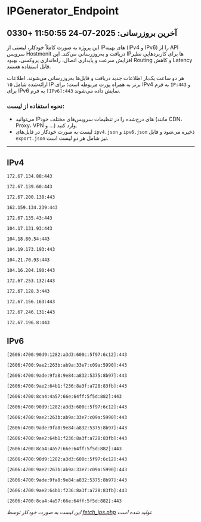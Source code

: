 # IPGenerator_Endpoint

## آخرین بروزرسانی: 2025-07-24 11:50:55 +0330

این پروژه به صورت کاملاً خودکار، لیستی از IPهای بهینه (IPv4 و IPv6) را از API سرویس Hostmonit دریافت و به‌روزرسانی می‌کند. این IPها برای کاربردهایی نظیر افزایش سرعت و پایداری اتصال، راه‌اندازی پروکسی، بهبود Routing و کاهش Latency قابل استفاده هستند.

هر دو ساعت یک‌بار اطلاعات جدید دریافت و فایل‌ها به‌روزرسانی می‌شوند. اطلاعات ارائه‌شده شامل ۱۵ IP برتر به همراه پورت مربوطه است؛ برای IPv4 به فرم `IP:443` و برای IPv6 به فرم `[IPv6]:443` نمایش داده می‌شوند.

### نحوه استفاده از لیست:
- می‌توانید IPهای درج‌شده را در تنظیمات سرویس‌های مختلف خود (مانند CDN، Proxy، VPN و ...) وارد کنید.
- لیست به صورت خودکار در فایل‌های `ipv4.json` و `ipv6.json` ذخیره می‌شود و فایل `export.json` نیز شامل هر دو لیست است.

---

## IPv4
```
172.67.134.88:443
```
```
172.67.139.60:443
```
```
172.67.200.138:443
```
```
162.159.134.239:443
```
```
172.67.135.43:443
```
```
104.17.131.93:443
```
```
104.18.80.54:443
```
```
104.19.173.193:443
```
```
104.21.70.93:443
```
```
104.16.204.190:443
```
```
172.67.253.132:443
```
```
172.67.128.3:443
```
```
172.67.156.163:443
```
```
172.67.246.131:443
```
```
172.67.196.8:443
```

## IPv6
```
[2606:4700:90d9:1282:a3d3:600c:5f97:6c12]:443
```
```
[2606:4700:9ae2:263b:ab9a:33e7:c09a:5990]:443
```
```
[2606:4700:9ade:9fa8:9e84:a832:5375:8b97]:443
```
```
[2606:4700:9ae2:64b1:f236:8a3f:a728:83fb]:443
```
```
[2606:4700:8ca4:4a57:66e:64ff:5f5d:882]:443
```
```
[2606:4700:90d9:1282:a3d3:600c:5f97:6c12]:443
```
```
[2606:4700:9ae2:263b:ab9a:33e7:c09a:5990]:443
```
```
[2606:4700:9ade:9fa8:9e84:a832:5375:8b97]:443
```
```
[2606:4700:9ae2:64b1:f236:8a3f:a728:83fb]:443
```
```
[2606:4700:8ca4:4a57:66e:64ff:5f5d:882]:443
```
```
[2606:4700:90d9:1282:a3d3:600c:5f97:6c12]:443
```
```
[2606:4700:9ae2:263b:ab9a:33e7:c09a:5990]:443
```
```
[2606:4700:9ade:9fa8:9e84:a832:5375:8b97]:443
```
```
[2606:4700:9ae2:64b1:f236:8a3f:a728:83fb]:443
```
```
[2606:4700:8ca4:4a57:66e:64ff:5f5d:882]:443
```

*این لیست به صورت خودکار توسط [fetch_ips.php](scripts/fetch_ips.php) تولید شده است.*
